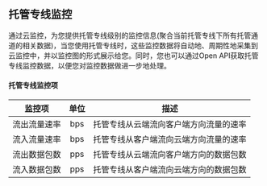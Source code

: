 ## 托管专线监控
通过云监控，为您提供托管专线级别的监控信息(聚合当前托管专线下所有托管通道的相关数据)，当您使用托管专线时，这些监控数据将自动地、周期性地采集到云监控中，并以监控图的形式展示给您。同时，您也可以通过Open API获取托管专线监控数据，以便您对监控数据做进一步地处理。

#### 托管专线监控项

| 监控项 | 单位 | 描述 |
|:---:|:---:|:---:|
| 流出流量速率 | bps | 托管专线从云端流向客户端方向流量的速率 |
| 流入流量速率 | bps | 托管专线从客户端流向云端方向流量的速率 |
| 流出数据包数 | pps | 托管专线从云端流向客户端方向的数据包数 |
| 流入数据包数 | pps | 托管专线从客户端流向云端方向的数据包数 |
